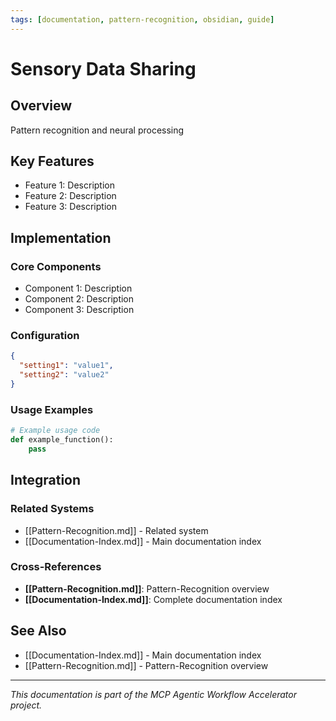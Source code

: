 ```yaml
---
tags: [documentation, pattern-recognition, obsidian, guide]
---
```

# Sensory Data Sharing

## Overview

Pattern recognition and neural processing

## Key Features

- Feature 1: Description
- Feature 2: Description  
- Feature 3: Description

## Implementation

### Core Components

- Component 1: Description
- Component 2: Description
- Component 3: Description

### Configuration

```json
{
  "setting1": "value1",
  "setting2": "value2"
}
```

### Usage Examples

```python
# Example usage code
def example_function():
    pass
```

## Integration

### Related Systems

- [[Pattern-Recognition.md]] - Related system
- [[Documentation-Index.md]] - Main documentation index

### Cross-References

- **[[Pattern-Recognition.md]]**: Pattern-Recognition overview
- **[[Documentation-Index.md]]**: Complete documentation index

## See Also

- [[Documentation-Index.md]] - Main documentation index
- [[Pattern-Recognition.md]] - Pattern-Recognition overview

---

*This documentation is part of the MCP Agentic Workflow Accelerator project.*
